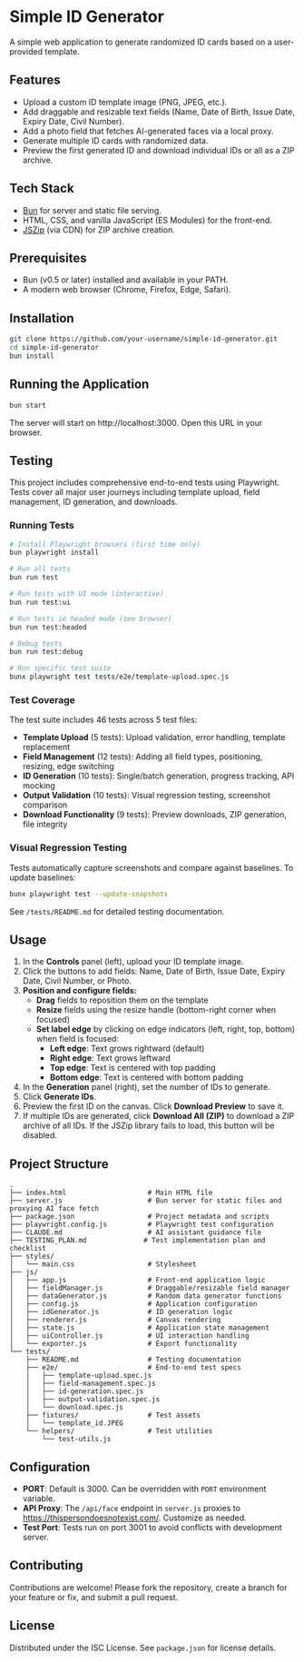# Simple ID Generator

A simple web application to generate randomized ID cards based on a user-provided template.

## Features
- Upload a custom ID template image (PNG, JPEG, etc.).
- Add draggable and resizable text fields (Name, Date of Birth, Issue Date, Expiry Date, Civil Number).
- Add a photo field that fetches AI-generated faces via a local proxy.
- Generate multiple ID cards with randomized data.
- Preview the first generated ID and download individual IDs or all as a ZIP archive.

## Tech Stack
- [Bun](https://bun.sh/) for server and static file serving.
- HTML, CSS, and vanilla JavaScript (ES Modules) for the front-end.
- [JSZip](https://stuk.github.io/jszip/) (via CDN) for ZIP archive creation.

## Prerequisites
- Bun (v0.5 or later) installed and available in your PATH.
- A modern web browser (Chrome, Firefox, Edge, Safari).

## Installation
```bash
git clone https://github.com/your-username/simple-id-generator.git
cd simple-id-generator
bun install
```

## Running the Application
```bash
bun start
```
The server will start on http://localhost:3000. Open this URL in your browser.

## Testing

This project includes comprehensive end-to-end tests using Playwright. Tests cover all major user journeys including template upload, field management, ID generation, and downloads.

### Running Tests

```bash
# Install Playwright browsers (first time only)
bun playwright install

# Run all tests
bun run test

# Run tests with UI mode (interactive)
bun run test:ui

# Run tests in headed mode (see browser)
bun run test:headed

# Debug tests
bun run test:debug

# Run specific test suite
bunx playwright test tests/e2e/template-upload.spec.js
```

### Test Coverage

The test suite includes 46 tests across 5 test files:

- **Template Upload** (5 tests): Upload validation, error handling, template replacement
- **Field Management** (12 tests): Adding all field types, positioning, resizing, edge switching
- **ID Generation** (10 tests): Single/batch generation, progress tracking, API mocking
- **Output Validation** (10 tests): Visual regression testing, screenshot comparison
- **Download Functionality** (9 tests): Preview downloads, ZIP generation, file integrity

### Visual Regression Testing

Tests automatically capture screenshots and compare against baselines. To update baselines:

```bash
bunx playwright test --update-snapshots
```

See `/tests/README.md` for detailed testing documentation.


## Usage
1. In the **Controls** panel (left), upload your ID template image.
2. Click the buttons to add fields: Name, Date of Birth, Issue Date, Expiry Date, Civil Number, or Photo.
3. **Position and configure fields:**
   - **Drag** fields to reposition them on the template
   - **Resize** fields using the resize handle (bottom-right corner when focused)
   - **Set label edge** by clicking on edge indicators (left, right, top, bottom) when field is focused:
     - **Left edge**: Text grows rightward (default)
     - **Right edge**: Text grows leftward  
     - **Top edge**: Text is centered with top padding
     - **Bottom edge**: Text is centered with bottom padding
4. In the **Generation** panel (right), set the number of IDs to generate.
5. Click **Generate IDs**.
6. Preview the first ID on the canvas. Click **Download Preview** to save it.
7. If multiple IDs are generated, click **Download All (ZIP)** to download a ZIP archive of all IDs.
   If the JSZip library fails to load, this button will be disabled.

## Project Structure
```
.
├── index.html                    # Main HTML file
├── server.js                     # Bun server for static files and proxying AI face fetch
├── package.json                  # Project metadata and scripts
├── playwright.config.js          # Playwright test configuration
├── CLAUDE.md                     # AI assistant guidance file
├── TESTING_PLAN.md              # Test implementation plan and checklist
├── styles/
│   └── main.css                  # Stylesheet
├── js/
│   ├── app.js                    # Front-end application logic
│   ├── fieldManager.js           # Draggable/resizable field manager
│   ├── dataGenerator.js          # Random data generator functions
│   ├── config.js                 # Application configuration
│   ├── idGenerator.js            # ID generation logic
│   ├── renderer.js               # Canvas rendering
│   ├── state.js                  # Application state management
│   ├── uiController.js           # UI interaction handling
│   └── exporter.js               # Export functionality
└── tests/
    ├── README.md                 # Testing documentation
    ├── e2e/                      # End-to-end test specs
    │   ├── template-upload.spec.js
    │   ├── field-management.spec.js
    │   ├── id-generation.spec.js
    │   ├── output-validation.spec.js
    │   └── download.spec.js
    ├── fixtures/                 # Test assets
    │   └── template_id.JPEG
    └── helpers/                  # Test utilities
        └── test-utils.js
```

## Configuration
- **PORT**: Default is 3000. Can be overridden with `PORT` environment variable.
- **API Proxy**: The `/api/face` endpoint in `server.js` proxies to https://thispersondoesnotexist.com/. Customize as needed.
- **Test Port**: Tests run on port 3001 to avoid conflicts with development server.

## Contributing
Contributions are welcome! Please fork the repository, create a branch for your feature or fix, and submit a pull request.

## License
Distributed under the ISC License. See `package.json` for license details.